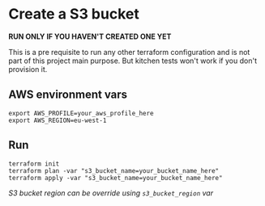 # Create a S3 bucket

**RUN ONLY IF YOU HAVEN'T CREATED ONE YET**

This is a pre requisite to run any other terraform configuration and is
not part of this project main purpose. But kitchen tests won't
work if you don't provision it.

## AWS environment vars

```shell script
export AWS_PROFILE=your_aws_profile_here
export AWS_REGION=eu-west-1
```

## Run

```shell script
terraform init
terraform plan -var "s3_bucket_name=your_bucket_name_here"
terraform apply -var "s3_bucket_name=your_bucket_name_here"
```

_S3 bucket region can be override using `s3_bucket_region` var_
